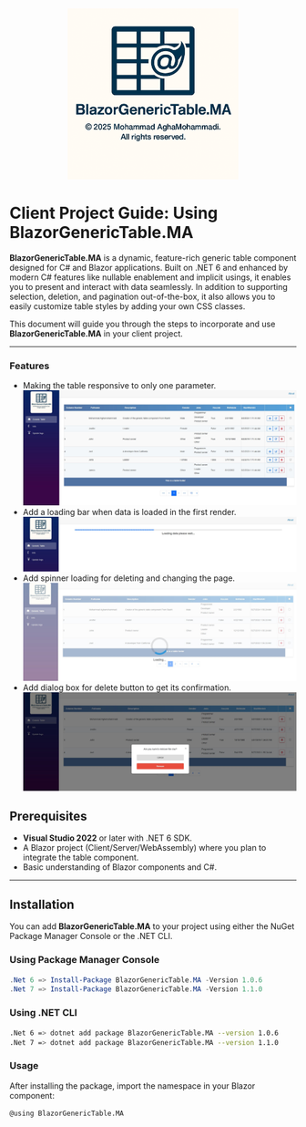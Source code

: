 <div align="center">
  <img src="https://github.com/Mohammad-A-m2/BlazorGenericTable.MA/blob/main/wwwroot/BlazorGenericTable.MA.jpg" alt="Project Logo" width="300">
</div>

# Client Project Guide: Using BlazorGenericTable.MA

**BlazorGenericTable.MA** is a dynamic, feature-rich generic table component designed for C# and Blazor applications. Built on .NET 6 and enhanced by modern C# features like nullable enablement and implicit usings, it enables you to present and interact with data seamlessly. In addition to supporting selection, deletion, and pagination out-of-the-box, it also allows you to easily customize table styles by adding your own CSS classes.

This document will guide you through the steps to incorporate and use **BlazorGenericTable.MA** in your client project.

---
### Features

- Making the table responsive to only one parameter.  
  ![[Responsive Table](IMAGE_LINK_HERE)](https://github.com/Mohammad-A-m2/BlazorGenericTable.MA/blob/main/wwwroot/tableImages/TableNew.jpg)
- Add a loading bar when data is loaded in the first render.  
  ![[Loading Bar](IMAGE_LINK_HERE)](https://github.com/Mohammad-A-m2/BlazorGenericTable.MA/blob/main/wwwroot/tableImages/First%20loading%20bar.jpg)
- Add spinner loading for deleting and changing the page.  
  ![[Spinner Loading](IMAGE_LINK_HERE)](https://github.com/Mohammad-A-m2/BlazorGenericTable.MA/blob/main/wwwroot/tableImages/Circle%20Loading.jpg)
- Add dialog box for delete button to get its confirmation.  
  ![[Delete Confirmation](IMAGE_LINK_HERE)](https://github.com/Mohammad-A-m2/BlazorGenericTable.MA/blob/main/wwwroot/tableImages/Delete%20confirmation.jpg)
## Prerequisites

- **Visual Studio 2022** or later with .NET 6 SDK.
- A Blazor project (Client/Server/WebAssembly) where you plan to integrate the table component.
- Basic understanding of Blazor components and C#.

---

## Installation

You can add **BlazorGenericTable.MA** to your project using either the NuGet Package Manager Console or the .NET CLI.

### Using Package Manager Console

```Powershell
.Net 6 => Install-Package BlazorGenericTable.MA -Version 1.0.6
.Net 7 => Install-Package BlazorGenericTable.MA -Version 1.1.0
```

### Using .NET CLI
 ```bash
.Net 6 => dotnet add package BlazorGenericTable.MA --version 1.0.6
.Net 7 => dotnet add package BlazorGenericTable.MA --version 1.1.0
 ```

### Usage
After installing the package, import the namespace in your Blazor component:
```Razor
@using BlazorGenericTable.MA
